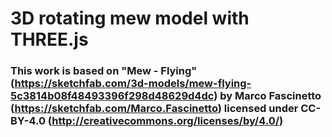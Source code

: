 # 3D rotating mew model with THREE.js
### This work is based on "Mew - Flying" (https://sketchfab.com/3d-models/mew-flying-5c3814b08f48493396f298d48629d4dc) by Marco Fascinetto (https://sketchfab.com/Marco.Fascinetto) licensed under CC-BY-4.0 (http://creativecommons.org/licenses/by/4.0/)
